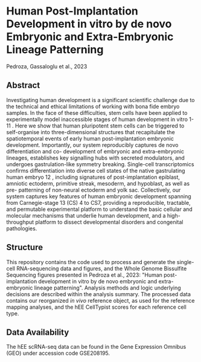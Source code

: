 # 	Human Post-Implantation Development in vitro by de novo Embryonic and Extra-Embryonic Lineage Patterning
Pedroza, Gassaloglu et al., 2023

## Abstract
Investigating human development is a significant scientific challenge due to the
technical and ethical limitations of working with bona fide embryo samples. In the face
of these difficulties, stem cells have been applied to experimentally model inaccessible
stages of human development in vitro 1-11 . Here we show that human pluripotent stem
cells can be triggered to self-organise into three-dimensional structures that recapitulate
the spatiotemporal events of early human post-implantation embryonic development.
Importantly, our system reproducibly captures de novo differentiation and co-
development of embryonic and extra-embryonic lineages, establishes key signalling
hubs with secreted modulators, and undergoes gastrulation-like symmetry breaking.
Single-cell transcriptomics confirms differentiation into diverse cell states of the native
gastrulating human embryo 12 , including signatures of post-implantation epiblast,
amniotic ectoderm, primitive streak, mesoderm, and hypoblast, as well as pre-
patterning of non-neural ectoderm and yolk sac. Collectively, our system captures key
features of human embryonic development spanning from Carnegie-stage 13 (CS) 4 to
CS7, providing a reproducible, tractable, and permutable experimental platform to
understand the basic cellular and molecular mechanisms that underlie human
development, and a high-throughput platform to dissect developmental disorders and
congenital pathologies.

## Structure

This repository contains the code used to process and generate the single-cell RNA-sequencing data and figures, and the Whole Genome Bissulfite Sequencing figures presented in Pedroza et al., 2023: "Human post-implantation development in vitro by de novo embryonic and extra-embryonic lineage patterning". Analysis methods and logic underlying decisions are described within the analysis summary. The processed data contains our reorganized _in vivo_ reference object, as used for the reference mapping analyses, and the hEE CellTypist scores for each reference cell type.

## Data Availability

The hEE scRNA-seq data can be found in the Gene Expression Omnibus (GEO) under accession code GSE208195.
